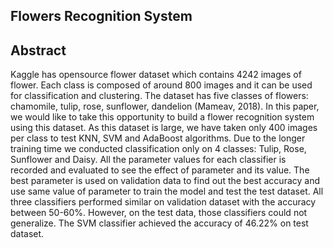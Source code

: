 ## Flowers Recognition System

## Abstract
Kaggle has opensource flower dataset which contains 4242 images of flower. Each class is composed of around 800 images and it can be used for classification and clustering. The dataset has five classes of flowers: chamomile, tulip, rose, sunflower, dandelion (Mameav, 2018).
In this paper, we would like to take this opportunity to build a flower recognition system using this dataset. As this dataset is large, we have taken only 400 images per class to test KNN, SVM and AdaBoost algorithms. Due to the longer training time we conducted classification only on 4 classes: Tulip, Rose, Sunflower and Daisy.
All the parameter values for each classifier is recorded and evaluated to see the effect of parameter and its value. The best parameter is used on validation data to find out the best accuracy and use same value of parameter to train the model and test the test dataset. All three classifiers performed similar on validation dataset with the accuracy between 50-60%. However, on the test data, those classifiers could not generalize.
The SVM classifier achieved the accuracy of 46.22% on test dataset.
